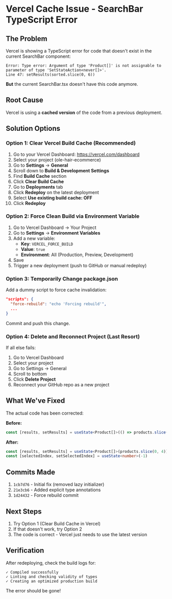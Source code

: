 # Vercel Cache Issue - SearchBar TypeScript Error

## The Problem

Vercel is showing a TypeScript error for code that doesn't exist in the current SearchBar component:
```
Error: Type error: Argument of type 'Product[]' is not assignable to parameter of type 'SetStateAction<never[]>'.
Line 47: setResults(sorted.slice(0, 6))
```

**But** the current SearchBar.tsx doesn't have this code anymore.

## Root Cause

Vercel is using a **cached version** of the code from a previous deployment.

## Solution Options

### Option 1: Clear Vercel Build Cache (Recommended)

1. Go to your Vercel Dashboard: https://vercel.com/dashboard
2. Select your project (ole-hair-ecommerce)
3. Go to **Settings** → **General**
4. Scroll down to **Build & Development Settings**
5. Find **Build Cache** section
6. Click **Clear Build Cache**
7. Go to **Deployments** tab
8. Click **Redeploy** on the latest deployment
9. Select **Use existing build cache: OFF**
10. Click **Redeploy**

### Option 2: Force Clean Build via Environment Variable

1. Go to Vercel Dashboard → Your Project
2. Go to **Settings** → **Environment Variables**
3. Add a new variable:
   - **Key**: `VERCEL_FORCE_BUILD`
   - **Value**: `true`
   - **Environment**: All (Production, Preview, Development)
4. Save
5. Trigger a new deployment (push to GitHub or manual redeploy)

### Option 3: Temporarily Change package.json

Add a dummy script to force cache invalidation:

```json
"scripts": {
  "force-rebuild": "echo 'Forcing rebuild'",
  ...
}
```

Commit and push this change.

### Option 4: Delete and Reconnect Project (Last Resort)

If all else fails:
1. Go to Vercel Dashboard
2. Select your project
3. Go to Settings → General
4. Scroll to bottom
5. Click **Delete Project**
6. Reconnect your GitHub repo as a new project

## What We've Fixed

The actual code has been corrected:

**Before:**
```typescript
const [results, setResults] = useState<Product[]>(() => products.slice(0, 4))
```

**After:**
```typescript
const [results, setResults] = useState<Product[]>(products.slice(0, 4))
const [selectedIndex, setSelectedIndex] = useState<number>(-1)
```

## Commits Made

1. `1cb7d76` - Initial fix (removed lazy initializer)
2. `21e3cb6` - Added explicit type annotations
3. `1d24432` - Force rebuild commit

## Next Steps

1. Try Option 1 (Clear Build Cache in Vercel)
2. If that doesn't work, try Option 2
3. The code is correct - Vercel just needs to use the latest version

## Verification

After redeploying, check the build logs for:
```
✓ Compiled successfully
✓ Linting and checking validity of types
✓ Creating an optimized production build
```

The error should be gone!
